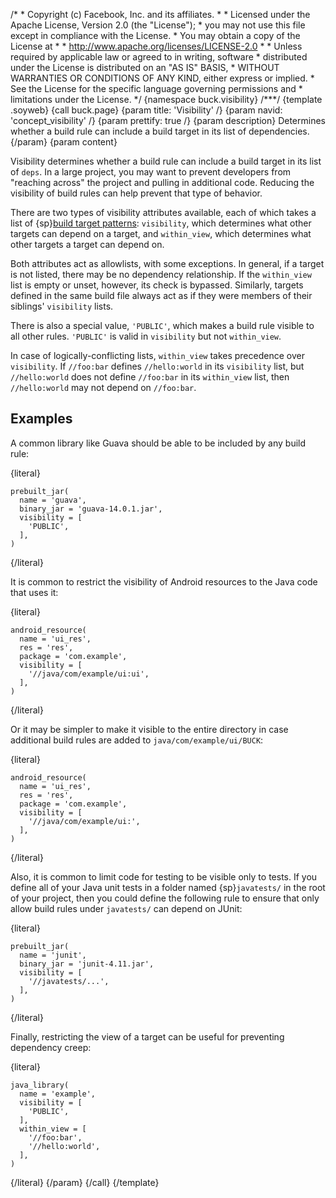 /\* \* Copyright (c) Facebook, Inc. and its affiliates. \* \* Licensed
under the Apache License, Version 2.0 (the \"License\"); \* you may not
use this file except in compliance with the License. \* You may obtain a
copy of the License at \* \* http://www.apache.org/licenses/LICENSE-2.0
\* \* Unless required by applicable law or agreed to in writing,
software \* distributed under the License is distributed on an \"AS IS\"
BASIS, \* WITHOUT WARRANTIES OR CONDITIONS OF ANY KIND, either express
or implied. \* See the License for the specific language governing
permissions and \* limitations under the License. \*/ {namespace
buck.visibility} /\*\*\*/ {template .soyweb} {call buck.page} {param
title: \'Visibility\' /} {param navid: \'concept_visibility\' /} {param
prettify: true /} {param description} Determines whether a build rule
can include a build target in its list of dependencies. {/param} {param
content}

Visibility determines whether a build rule can include a build target in
its list of `deps`. In a large project, you may want to prevent
developers from \"reaching across\" the project and pulling in
additional code. Reducing the visibility of build rules can help prevent
that type of behavior.

There are two types of visibility attributes available, each of which
takes a list of {sp}[build target
patterns](%7BROOT%7Dconcept/build_target_pattern.html): `visibility`,
which determines what other targets can depend on a target, and
`within_view`, which determines what other targets a target can depend
on.

Both attributes act as allowlists, with some exceptions. In general, if
a target is not listed, there may be no dependency relationship. If the
`within_view` list is empty or unset, however, its check is bypassed.
Similarly, targets defined in the same build file always act as if they
were members of their siblings\' `visibility` lists.

There is also a special value, `'PUBLIC'`, which makes a build rule
visible to all other rules. `'PUBLIC'` is valid in `visibility` but not
`within_view`.

In case of logically-conflicting lists, `within_view` takes precedence
over `visibility`. If `//foo:bar` defines `//hello:world` in its
`visibility` list, but `//hello:world` does not define `//foo:bar` in
its `within_view` list, then `//hello:world` may not depend on
`//foo:bar`.

## Examples

A common library like Guava should be able to be included by any build
rule:

{literal}

``` {.prettyprint .lang-py}
prebuilt_jar(
  name = 'guava',
  binary_jar = 'guava-14.0.1.jar',
  visibility = [
    'PUBLIC',
  ],
)
```

{/literal}

It is common to restrict the visibility of Android resources to the Java
code that uses it:

{literal}

``` {.prettyprint .lang-py}
android_resource(
  name = 'ui_res',
  res = 'res',
  package = 'com.example',
  visibility = [
    '//java/com/example/ui:ui',
  ],
)
```

{/literal}

Or it may be simpler to make it visible to the entire directory in case
additional build rules are added to `java/com/example/ui/BUCK`:

{literal}

``` {.prettyprint .lang-py}
android_resource(
  name = 'ui_res',
  res = 'res',
  package = 'com.example',
  visibility = [
    '//java/com/example/ui:',
  ],
)
```

{/literal}

Also, it is common to limit code for testing to be visible only to
tests. If you define all of your Java unit tests in a folder named
{sp}`javatests/` in the root of your project, then you could define the
following rule to ensure that only allow build rules under `javatests/`
can depend on JUnit:

{literal}

``` {.prettyprint .lang-py}
prebuilt_jar(
  name = 'junit',
  binary_jar = 'junit-4.11.jar',
  visibility = [
    '//javatests/...',
  ],
)
```

{/literal}

Finally, restricting the view of a target can be useful for preventing
dependency creep:

{literal}

``` {.prettyprint .lang-py}
java_library(
  name = 'example',
  visibility = [
    'PUBLIC',
  ],
  within_view = [
    '//foo:bar',
    '//hello:world',
  ],
)
```

{/literal} {/param} {/call} {/template}
